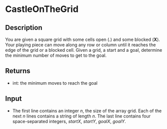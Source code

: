# CastleOnTheGrid

## Description

You are given a square grid with some cells open (.) and some blocked (**X**). Your playing piece can move along any row or column until it reaches the edge of the grid or a blocked cell. Given a grid, a start and a goal, determine the minimum number of moves to get to the goal.

## Returns

- int: the minimum moves to reach the goal

## Input

- The first line contains an integer _n_, the size of the array grid.
Each of the next _n_ lines contains a string of length _n_.
The last line contains four space-separated integers, _startX_, _startY_, _goalX_, _goalY_.
